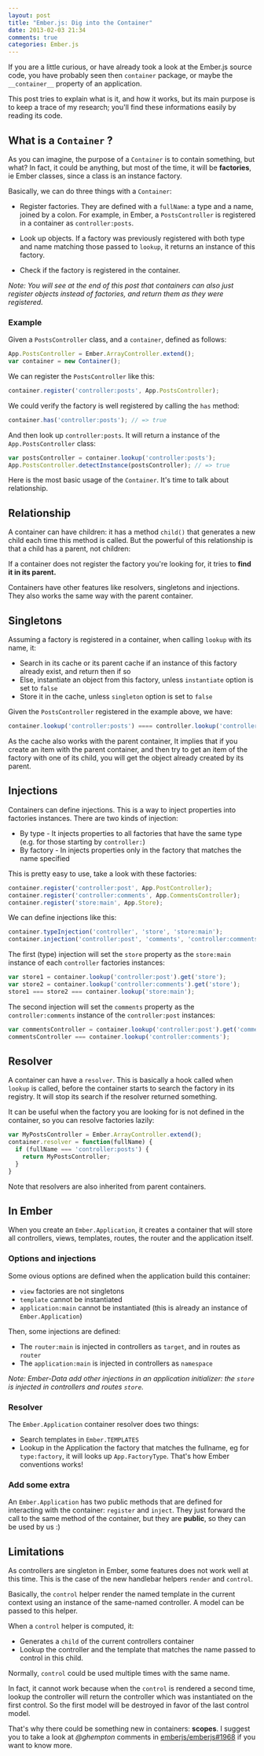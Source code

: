 ```yaml
---
layout: post
title: "Ember.js: Dig into the Container"
date: 2013-02-03 21:34
comments: true
categories: Ember.js
---
```


If you are a little curious, or have already took a look at the Ember.js source code, you
have probably seen then `container` package, or maybe the `__container__` property of an 
application.

This post tries to explain what is it, and how it works, but its main purpose is to keep a trace of my research; you'll find these informations easily by reading its code.

## What is a `Container` ?

As you can imagine, the purpose of a `Container` is to contain something, but what? In fact, it 
could be anything, but most of the time, it will be **factories**, ie Ember classes, since a 
class is an instance factory.

Basically, we can do three things with a `Container`:

- Register factories. They are defined with a `fullName`: a type and a name, joined by a colon. 
For example, in Ember, a `PostsController` is registered in a container as `controller:posts`.

- Look up objects. If a factory was previously registered with both type and name matching
those passed to `lookup`, it returns an instance of this factory.

- Check if the factory is registered in the container.

*Note: You will see at the end of this post that containers can also just register objects instead
of factories, and return them as they were registered.*

### Example

Given a `PostsController` class, and a `container`,  defined as follows:

```js
App.PostsController = Ember.ArrayController.extend();
var container = new Container();
```

We can register the `PostsController` like this:

```js
container.register('controller:posts', App.PostsController);
```

We could verify the factory is well registered by calling the `has` method:

```js
container.has('controller:posts'); // => true
```

And then look up `controller:posts`. It will return a instance of the `App.PostsController` class:

```js
var postsController = container.lookup('controller:posts');
App.PostsController.detectInstance(postsController); // => true
```

Here is the most basic usage of the `Container`.
It's time to talk about relationship.

## Relationship

A container can have children: it has a method `child()` that generates a new child each time this 
method is called. But the powerful of this relationship is that a child has a parent, not children:

If a container does not register the factory you're looking for, it tries to **find it in its 
parent.**

Containers have other features like resolvers, singletons and injections. They also works the same 
way with the parent container.

## Singletons

Assuming a factory is registered in a container, when calling `lookup` with its name, it:

* Search in its cache or its parent cache if an instance of this factory already exist, and 
return then if so
* Else, instantiate an object from this factory, unless `instantiate` option is set to `false`
* Store it in the cache, unless `singleton` option is set to `false`

Given the `PostsController` registered in the example above, we have:

```js
container.lookup('controller:posts') ==== controller.lookup('controller:posts'); // => true
```

As the cache also works with the parent container, It implies that if you create an item with the 
parent container, and then try to get an item of the factory with one of its child, you will get 
the object already created by its parent.

## Injections

Containers can define injections. This is a way to inject properties into factories instances. 
There are two kinds of injection:

* By type - It injects properties to all factories that have the same type (e.g. for those starting
by `controller:`)
* By factory - In injects properties only in the factory that matches the name specified

This is pretty easy to use, take a look with these factories:

```js
container.register('controller:post', App.PostController);
container.register('controller:comments', App.CommentsController);
container.register('store:main', App.Store);
```

We can define injections like this:

```js
container.typeInjection('controller', 'store', 'store:main');
container.injection('controller:post', 'comments', 'controller:comments');
```

The first (type) injection will set the `store` property as the `store:main` instance of each `controller` factories instances:

```js
var store1 = container.lookup('controller:post').get('store');
var store2 = container.lookup('controller:comments').get('store');
store1 === store2 === container.lookup('store:main');
```

The second injection will set the `comments` property as the `controller:comments`
instance of the `controller:post` instances:

```js
var commentsController = container.lookup('controller:post').get('comments');
commentsController === container.lookup('controller:comments');
```

## Resolver

A container can have a `resolver`. This is basically a hook called when `lookup` is called, before
the container starts to search the factory in its registry. It will stop its search if the resolver
returned something.

It can be useful when the factory you are looking for is not defined in the container, so you can 
resolve factories lazily:

```js
var MyPostsController = Ember.ArrayController.extend();
container.resolver = function(fullName) {
  if (fullName === 'controller:posts') {
    return MyPostsController;
  }
}
```

Note that resolvers are also inherited from parent containers.

## In Ember

When you create an `Ember.Application`, it creates a container that will store all controllers, 
views, templates, routes, the router and the application itself.

### Options and injections

Some ovious options are defined when the application build this container:

* `view` factories are not singletons
* `template` cannot be instantiated
* `application:main` cannot be instantiated (this is already an instance of `Ember.Application`)

Then, some injections are defined:

* The `router:main` is injected in controllers as `target`, and in routes as `router`
* The `application:main` is injected in controllers as `namespace`

*Note: Ember-Data add other injections in an application initializer: the `store` is injected in 
controllers and routes `store`.*

### Resolver

The `Ember.Application` container resolver does two things:

* Search templates in `Ember.TEMPLATES`
* Lookup in the Application the factory that matches the fullname, eg for `type:factory`, it will
looks up `App.FactoryType`. That's how Ember conventions works!

### Add some extra

An `Ember.Application` has two public methods that are defined for interacting with the container:
`register` and `inject`. They just forward the call to the same method of the container, but they
are **public**, so they can be used by us :)

## Limitations

As controllers are singleton in Ember, some features does not work well at this time. This is the
case of the new handlebar helpers `render` and `control`.

Basically, the `control` helper render the named template in the current context using an 
instance of the same-named controller. A model can be passed to this helper.

When a `control` helper is computed, it:

* Generates a `child` of the current controllers container
* Lookup the controller and the template that matches the name passed to control in this child.

Normally, `control` could be used multiple times with the same name.

In fact, it cannot work because when the `control` is rendered a second time, lookup the
controller will return the controller which was instantiated on the first control. So the 
first model will be destroyed in favor of the last control model.

That's why there could be something new in containers: **scopes**. I suggest you to take a look at
*@ghempton* comments in [emberjs/emberjs#1968](https://github.com/emberjs/ember.js/pull/1968#issuecomment-13137494) if you want to know more.
